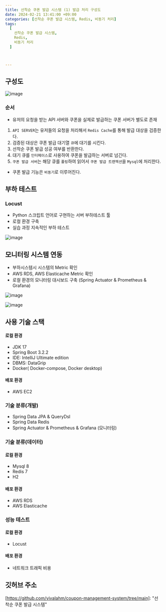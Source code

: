 ```yaml
---
title: 선착순 쿠폰 발급 시스템 (1) 발급 처리 구성도
date: 2024-02-21 13:41:00 +09:00
categories: [선착순 쿠폰 발급 시스템, Redis, 비동기 처리]
tags:
  [
    선착순 쿠폰 발급 시스템,
    Redis,
    비동기 처리
  ]



---
```


## 구성도

![image](https://github.com/vivalahm/coupon-management-system/assets/48741014/ed86ca73-817b-4b60-a106-b6f0761f8e6f)

### 순서

- 유저의 요청을 받는 API 서버와 쿠폰을 실제로 발급하는 쿠폰 서버가 별도로 존재

1. `API SERVER`는 유저들의 요청을 처리해서 `Redis Cache`를 통해 발급 대상을 검증한다.
1. 검증된 대상은 쿠폰 발급 대기열 `큐`에 대기를 시킨다.
1. 선착순 쿠폰 발급 성공 여부를 반환한다.
1. 대기 큐를 `인터페이스`로 사용하여 쿠폰을 발급하는 서버로 넘긴다.
1. `쿠폰 발급 서버`는 해당 큐를 `폴링`하여 읽어서 `쿠폰 발급 트랜잭션`을 `Mysql`에 처리한다.

- 쿠폰 발급 기능은 `비동기`로 이루어진다.



## 부하 테스트

### Locust

- Python 스크립트 언어로 구현하는 서버 부하테스트 툴
- 로컬 환경 구축
- 실습 과정 지속적인 부하 테스트

![image](https://github.com/vivalahm/coupon-management-system/assets/48741014/e7a3b52c-230f-40ee-80ba-a6e96919f2f0)



## 모니터링 시스템 연동

- 부하시스템시 시스템의 Metric 확인
- AWS RDS, AWS Elasticache Metric 확인
- 로컬 환경의 모니터링 대시보드 구축 (Spring Actuator & Prometheus & Grafana)

![image](https://github.com/vivalahm/vivalahm.github.io/assets/48741014/065f4d3b-02b1-4732-804c-8e62c546cf13)

![image](https://github.com/vivalahm/vivalahm.github.io/assets/48741014/f1199120-6169-45c3-b204-6d9651c3ec25)



## 사용 기술 스택

#### 로컬 환경

- JDK 17
- Spring Boot 3.2.2
- IDE: IntelliJ Ultimate edition
- DBMS: DataGrip
- Docker( Docker-compose, Docker desktop)

#### 배포 환경

- AWS EC2

### 기술 분류(개발)

- Spring Data JPA & QueryDsl
- Spring Data Redis
- Spring Actuator & Prometheus & Grafana (모니터링)

### 기술 분류(데이터)

#### 로컬 환경

- Mysql 8
- Redis 7
- H2

#### 배포 환경

- AWS RDS
- AWS Elasticache

### 성능 테스트

#### 로컬 환경

- Locust

#### 배포 환경

- 네트워크 트래픽 비용



## 깃허브 주소



[https://github.com/vivalahm/coupon-management-system/tree/main]: 	"선착순 쿠폰 발급 시스템"

